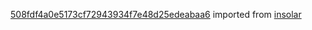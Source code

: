 [508fdf4a0e5173cf72943934f7e48d25edeabaa6](https://github.com/insolar/insolar/commit/508fdf4a0e5173cf72943934f7e48d25edeabaa6) imported from [insolar](https://github.com/insolar/insolar)
